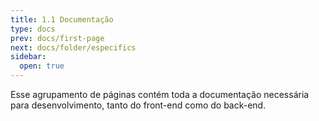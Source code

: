 ```yaml
---
title: 1.1 Documentação
type: docs
prev: docs/first-page
next: docs/folder/especifics
sidebar:
  open: true
---
```


Esse agrupamento de páginas contém toda a documentação necessária para desenvolvimento, tanto do front-end como do back-end.
